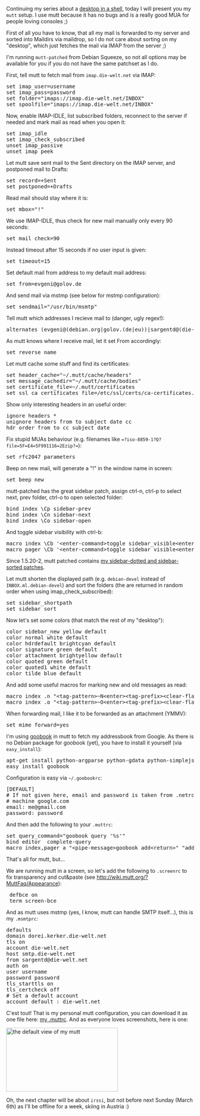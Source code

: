 <html><body><p>Continuing my series about a <a href="/2011/02/desktop-in-a-shell/">desktop in a shell</a>, today I will present you my <code>mutt</code> setup. I use mutt because it has no bugs and is a really good MUA for people loving consoles ;)

First of all you have to know, that all my mail is forwarded to my server and sorted into Maildirs via maildrop, so I do not care about sorting on my "desktop", which just fetches the mail via IMAP from the server ;)

I'm running <code>mutt-patched</code> from Debian Squeeze, so not all options may be available for you if you do not have the same patchset as I do.

First, tell mutt to fetch mail from <code>imap.die-welt.net</code> via IMAP:

</p><pre>set imap_user=username
set imap_pass=password
set folder="imaps://imap.die-welt.net/INBOX"
set spoolfile="imaps://imap.die-welt.net/INBOX"</pre>

Now, enable IMAP-IDLE, list subscribed folders, reconnect to the server if needed and mark mail as read when you open it:

<pre>set imap_idle
set imap_check_subscribed
unset imap_passive
unset imap_peek</pre>

Let mutt save sent mail to the Sent directory on the IMAP server, and postponed mail to Drafts:

<pre>set record=+Sent
set postponed=+Drafts</pre>

Read mail should stay where it is:

<pre>set mbox="!"</pre>

We use IMAP-IDLE, thus check for new mail manually only every 90 seconds:

<pre>set mail_check=90</pre>

Instead timeout after 15 seconds if no user input is given:

<pre>set timeout=15</pre>

Set default mail from address to my default mail address:

<pre>set from=evgeni@golov.de</pre>

And send mail via mstmp (see below for mstmp configuration):

<pre>set sendmail="/usr/bin/msmtp"</pre>

Tell mutt which addresses I recieve mail to (danger, ugly regex!):

<pre>alternates (evgeni@(debian.org|golov.(de|eu))|sargentd@(die-welt|sargentd).net|evgeni.golov@uni-duesseldorf.de)</pre>

As mutt knows where I receive mail, let it set From accordingly:

<pre>set reverse_name</pre>

Let mutt cache some stuff and find its certificates:

<pre>set header_cache="~/.mutt/cache/headers"
set message_cachedir="~/.mutt/cache/bodies"
set certificate_file=~/.mutt/certificates
set ssl_ca_certificates_file=/etc/ssl/certs/ca-certificates.crt</pre>

Show only interesting headers in an useful order:

<pre>ignore headers *
unignore headers from to subject date cc
hdr_order from to cc subject date</pre>

Fix stupid MUAs behaviour (e.g. filenames like <code>=?iso-8859-1?Q?file=5F=E4=5F991116=2Ezip?=</code>):

<pre>set rfc2047_parameters</pre>

Beep on new mail, will generate a "!" in the window name in screen:

<pre>set beep_new</pre>

mutt-patched has the great sidebar patch, assign ctrl-n, ctrl-p to select next, prev folder, ctrl-o to open selected folder:

<pre>bind index \Cp sidebar-prev
bind index \Cn sidebar-next
bind index \Co sidebar-open</pre>
And toggle sidebar visibility with ctrl-b:

<pre>macro index \Cb '&lt;enter-command&gt;toggle sidebar_visible&lt;enter&gt;&lt;refresh&gt;'
macro pager \Cb '&lt;enter-command&gt;toggle sidebar_visible&lt;enter&gt;&lt;redraw-screen&gt;'</pre>

Since 1.5.20-2, mutt patched contains <a href="/2008/11/pimp_my_mutt/">my sidebar-dotted and sidebar-sorted patches</a>.

Let mutt shorten the displayed path (e.g. <code>debian-devel</code> instead of <code>INBOX.ml.debian-devel</code>) and sort the folders (the are returned in random order when using  imap_check_subscribed):

<pre>set sidebar_shortpath
set sidebar_sort</pre>

Now let's set some colors (that match the rest of my "desktop"):

<pre>color sidebar_new yellow default
color normal white default
color hdrdefault brightcyan default
color signature green default
color attachment brightyellow default
color quoted green default
color quoted1 white default
color tilde blue default</pre>

And add some useful macros for marking new and old messages as read:

<pre>macro index .n "&lt;tag-pattern&gt;~N&lt;enter&gt;&lt;tag-prefix&gt;&lt;clear-flag&gt;N&lt;clear-flag&gt;*" "Catchup all new messages"
macro index .o "&lt;tag-pattern&gt;~O&lt;enter&gt;&lt;tag-prefix&gt;&lt;clear-flag&gt;O&lt;clear-flag&gt;*" "Catchup all old messages"</pre>

When forwarding mail, I like it to be forwarded as an attachment (YMMV):

<pre>set mime_forward=yes</pre>

I'm using <a href="http://code.google.com/p/goobook/">goobook</a> in mutt to fetch my addressbook from Google. As there is no Debian package for goobook (yet), you have to install it yourself (via <code>easy_install</code>):

<pre>apt-get install python-argparse python-gdata python-simplejson python-keyring python-nose
easy_install goobook</pre>

Configuration is easy via <code>~/.goobookrc</code>:

<pre>[DEFAULT]
# If not given here, email and password is taken from .netrc using
# machine google.com
email: me@gmail.com
password: password</pre>

And then add the following to your <code>.muttrc</code>:

<pre>set query_command="goobook query '%s'"
bind editor  complete-query
macro index,pager a "&lt;pipe-message&gt;goobook add&lt;return&gt;" "add the sender address to Google contacts"</pre>
That's all for mutt, but...

We are running mutt in a screen, so let's add the following to <code>.screenrc</code> to fix transparency and cut&amp;paste (see <a href="http://wiki.mutt.org/?MuttFaq/Appearance">http://wiki.mutt.org/?MuttFaq/Appearance</a>):

<pre> defbce on
 term screen-bce</pre>

And as mutt uses mstmp (yes, I know, mutt can handle SMTP itself...), this is my <code>.msmtprc</code>:

<pre>defaults
domain dorei.kerker.die-welt.net
tls on
account die-welt.net
host smtp.die-welt.net
from sargentd@die-welt.net
auth on
user username
password password
tls_starttls on
tls_certcheck off
# Set a default account
account default : die-welt.net</pre>

C'est tout! That is my personal mutt configuration, you can download it as one file here: <a href="http://files.die-welt.net/muttrc.txt">my .muttrc</a>. And as everyone loves screenshots, here is one:

<a class="image-reference" href="/wp-content/uploads/2011/02/mutt.png"><img title="mutt" src="/wp-content/uploads/2011/02/mutt-300x171.png" alt="the default view of my mutt" width="300" height="171"></a>

Oh, the next chapter will be about <code>irssi</code>, but not before next Sunday (March 6th) as I'll be offline for a week, skiing in Austria :)</body></html>
